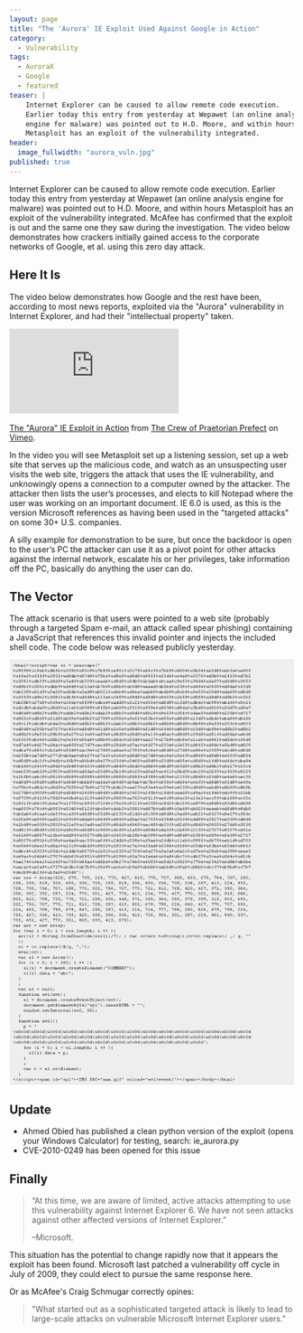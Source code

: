 ```yaml
---
layout: page
title: "The 'Aurora' IE Exploit Used Against Google in Action"
category: 
  - Vulnerability
tags: 
  - AuroraX
  - Google
  - featured
teaser: |
    Internet Explorer can be caused to allow remote code execution.
    Earlier today this entry from yesterday at Wepawet (an online analysis
    engine for malware) was pointed out to H.D. Moore, and within hours
    Metasploit has an exploit of the vulnerability integrated.
header: 
  image_fullwidth: "aurora_vuln.jpg"
published: true
---
```


Internet Explorer can be caused to allow remote code execution.
Earlier today this entry from yesterday at Wepawet (an online analysis
engine for malware) was pointed out to H.D. Moore, and within hours
Metasploit has an exploit of the vulnerability integrated. McAfee has
confirmed that the exploit is out and the same one they saw during the
investigation. The video below demonstrates how crackers initially
gained access to the corporate networks of Google, et al. using this
zero day attack.

## Here It Is

The video below demonstrates how Google and the rest have been,
according to most news reports, exploited via the "Aurora" vulnerability
in Internet Explorer, and had their "intellectual property" taken.

<div class="flex-video">
  <iframe src="https://player.vimeo.com/video/8771582" frameborder="0" webkitAllowFullScreen mozallowfullscreen allowFullScreen></iframe>
</div>

[The "Aurora" IE Exploit in Action][1] from [The Crew of Praetorian Prefect][2] on [Vimeo][3].

[1]: http://vimeo.com/8771582
[2]: http://vimeo.com/prefects
[3]: htto://vimeo.com 

In the video you will see Metasploit set up a listening session, set
up a web site that serves up the malicious code, and watch as an
unsuspecting user visits the web site, triggers the attack that uses
the IE vulnerability, and unknowingly opens a connection to a computer
owned by the attacker. The attacker then lists the user’s processes,
and elects to kill Notepad where the user was working on an important
document. IE 6.0 is used, as this is the version Microsoft references as
having been used in the "targeted attacks" on some 30+ U.S. companies.

A silly example for demonstration to be sure, but once the backdoor is
open to the user’s PC the attacker can use it as a pivot point for other
attacks against the internal network, escalate his or her privileges,
take information off the PC, basically do anything the user can do.

## The Vector

The attack scenario is that users were pointed to a web site (probably
through a targeted Spam e-mail, an attack called spear phishing)
containing a JavaScript that references this invalid pointer and injects
the included shell code. The code below was released publicly yesterday.

![aurora_vuln](/images/aurora_vuln.jpg)

## Update

* Ahmed Obied has published a clean python version of the exploit
  (opens your Windows Calculator) for testing, search: ie_aurora.py
* CVE-2010-0249 has been opened for this issue

## Finally

> “At this time, we are aware of limited, active attacks attempting
> to use this vulnerability against Internet Explorer 6. We have not
> seen attacks against other affected versions of Internet Explorer.”
>
> –Microsoft.

This situation has the potential to change rapidly now that it appears
the exploit has been found. Microsoft last patched a vulnerability off
cycle in July of 2009, they could elect to pursue the same response
here.

Or as McAfee's Craig Schmugar correctly opines: 

> "What started out as a sophisticated targeted attack is likely to lead to large-scale attacks on vulnerable Microsoft Internet Explorer users."
>
